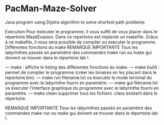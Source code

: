 # PacMan-Maze-Solver
Java program using Dijstra algorithm to solve shortest path problems

Execution
Pour éxécuter le programme, il vous suffit de vous placer dans le répertoire MazeEvasion. Dans
ce repertoire est implanté un makefile. Grâce à ce makefile, il vous sera possible de compiler ou
executer le programme.
Différentes fonctions du make
REMARQUE IMPORTANTE Tous les labyrinthes passés en paramètre des commandes make
run ou make gui doivent se trouver dans le répertoire lab !.

— make : affiche le listing des differentes fonctions du make.
— make build : permet de compiler le programme (créer les binaires en les placant dans le
reportoire bin).
— make run filename.txt va éxecuter le mode terminal du programme avec le labyrinthe
fourni en paramètre.
— make gui filename.txt va éxecuter l’interface graphique du programme avec le labyrinthe
fourni en paramètre.
— make clean supprimer tous les fichiers .class existant dans le répertoire.

REMARQUE IMPORTANTE Tous les labyrinthes passés en paramètre des commandes make
run ou make gui doivent se trouver dans le répertoire lab !.
